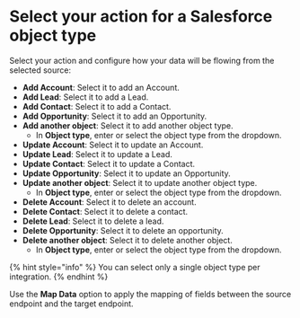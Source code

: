 # Select your action for a Salesforce object type

Select your action and configure how your data will be flowing from the selected source:&#x20;

* **Add Account**: Select it to add an Account.
* **Add Lead**: Select it to add a Lead.
* **Add Contact**: Select it to add a Contact.
* **Add Opportunity**: Select it to add an Opportunity.
* **Add another object**: Select it to add another object type.
  * In **Object type**, enter or select the object type from the dropdown.
* **Update Account**: Select it to update an Account.
* **Update Lead**: Select it to update a Lead.
* **Update Contact**: Select it to update a Contact.
* **Update Opportunity**: Select it to update an Opportunity.
* **Update another object**: Select it to update another object type.
  * In **Object type**, enter or select the object type from the dropdown.
* **Delete Account**: Select it to delete an account.
* **Delete Contact**: Select it to delete a contact.
* **Delete Lead**: Select it to delete a lead.
* **Delete Opportunity**: Select it to delete an opportunity.
* **Delete another object**: Select it to delete another object.&#x20;
  * In **Object type**, enter or select the object type from the dropdown.

{% hint style="info" %}
You can select only a single object type per integration.
{% endhint %}

Use the **Map Data** option to apply the mapping of fields between the source endpoint and the target endpoint.
